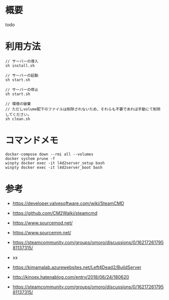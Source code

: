 # 概要
todo

# 利用方法
```
// サーバーの導入
sh install.sh

// サーバーの起動
sh start.sh

// サーバーの停止
sh start.sh

// 環境の破棄
// ただしvolume配下のファイルは削除されないため、それらも不要であれば手動にて削除してください。
sh clean.sh
```

# コマンドメモ
```
docker-compose down --rmi all --volumes
docker system prune -f
winpty docker exec -it l4d2server_setup bash
winpty docker exec -it l4d2server_boot bash
```

# 参考
- https://developer.valvesoftware.com/wiki/SteamCMD
- https://github.com/CM2Walki/steamcmd
- https://www.sourcemod.net/
- https://www.sourcemm.net/
- https://steamcommunity.com/groups/omoro/discussions/0/1621726179581137315/
- xx

- https://kimamalab.azurewebsites.net/Left4Dead2/BuildServer
- http://kinoex.hatenablog.com/entry/2018/06/24/180620
- https://steamcommunity.com/groups/omoro/discussions/0/1621726179581137315/
